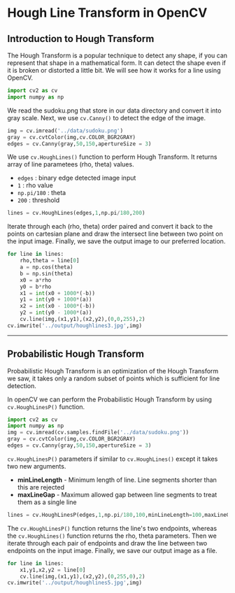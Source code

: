 # Hough Line Transform in OpenCV

## Introduction to Hough Transform

The Hough Transform is a popular technique to detect any shape, if you can represent that shape in a mathematical form. It can detect the shape even if it is broken or distorted a little bit. We will see how it works for a line using OpenCV. 

```python
import cv2 as cv
import numpy as np
```

We read the sudoku.png that store in our data directory and convert it into gray scale. Next, we use `cv.Canny()` to detect the edge of the image.

```python
img = cv.imread('../data/sudoku.png')
gray = cv.cvtColor(img,cv.COLOR_BGR2GRAY)
edges = cv.Canny(gray,50,150,apertureSize = 3)
```

We use `cv.HoughLines()` function to perform Hough Transform. It returns array of line parametees (rho, theta) values.

- `edges` : binary edge detected image input
- `1` : rho value
- `np.pi/180` : theta
- `200` : threshold

```python
lines = cv.HoughLines(edges,1,np.pi/180,200)
```

Iterate through each (rho, theta) order paired and convert it back to the points on cartesian plane and draw the intersect line between two point on the input image. Finally, we save the output image to our preferred location.

```python
for line in lines:
    rho,theta = line[0]
    a = np.cos(theta)
    b = np.sin(theta)
    x0 = a*rho
    y0 = b*rho
    x1 = int(x0 + 1000*(-b))
    y1 = int(y0 + 1000*(a))
    x2 = int(x0 - 1000*(-b))
    y2 = int(y0 - 1000*(a))
    cv.line(img,(x1,y1),(x2,y2),(0,0,255),2)
cv.imwrite('../output/houghlines3.jpg',img)
```

---

## **Probabilistic Hough Transform**

Probabilistic Hough Transform is an optimization of the Hough Transform we saw, it takes only a random subset of points which is sufficient for line detection.

In openCV we can perform the Probabilistic Hough Transform by using `cv.HoughLinesP()` function.

```python
import cv2 as cv
import numpy as np
img = cv.imread(cv.samples.findFile('../data/sudoku.png'))
gray = cv.cvtColor(img,cv.COLOR_BGR2GRAY)
edges = cv.Canny(gray,50,150,apertureSize = 3)
```

`cv.HoughLinesP()` parameters if similar to `cv.HoughLines()` except it takes two new arguments.

- **minLineLength** - Minimum length of line. Line segments shorter than this are rejected
- **maxLineGap** - Maximum allowed gap between line segments to treat them as a single line

```python
lines = cv.HoughLinesP(edges,1,np.pi/180,100,minLineLength=100,maxLineGap=10)
```

The `cv.HoughLinesP()` function returns the line's two endpoints, whereas the `cv.HoughLines()` function returns the rho, theta parameters. Then we iterate through each pair of endpoints and draw the line between two endpoints on the input image. Finally, we save our output image as a file.

```python
for line in lines:
    x1,y1,x2,y2 = line[0]
    cv.line(img,(x1,y1),(x2,y2),(0,255,0),2)
cv.imwrite('../output/houghlines5.jpg',img)
```